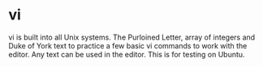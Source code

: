 # vi
vi is built into all Unix systems.
The Purloined Letter, array of integers and Duke of York text to practice a few basic vi commands to work with the editor.
Any text can be used in the editor. This is for testing on Ubuntu.
